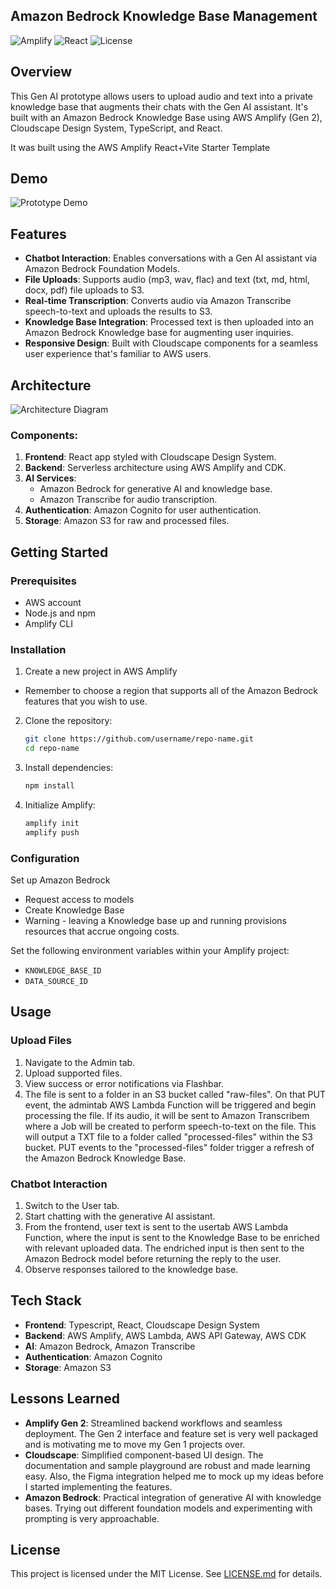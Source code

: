 ## Amazon Bedrock Knowledge Base Management

![Amplify](https://img.shields.io/badge/AWS-Amplify-orange?style=flat-square) ![React](https://img.shields.io/badge/React-v17-blue?style=flat-square) ![License](https://img.shields.io/github/license/RoyCodes/bedrock-kb-prototype?style=flat-square)

## Overview

This Gen AI prototype allows users to upload audio and text into a private knowledge base that augments their chats with the Gen AI assistant. It's built with an Amazon Bedrock Knowledge Base using AWS Amplify (Gen 2), Cloudscape Design System, TypeScript, and React. 

It was built using the AWS Amplify React+Vite Starter Template

## Demo

![Prototype Demo](assets/bedrock-kb-prototype-demo.gif)

## Features

- **Chatbot Interaction**: Enables conversations with a Gen AI assistant via Amazon Bedrock Foundation Models.
- **File Uploads**: Supports audio (mp3, wav, flac) and text (txt, md, html, docx, pdf) file uploads to S3.
- **Real-time Transcription**: Converts audio via Amazon Transcribe speech-to-text and uploads the results to S3.
- **Knowledge Base Integration**: Processed text is then uploaded into an Amazon Bedrock Knowledge base for augmenting user inquiries. 
- **Responsive Design**: Built with Cloudscape components for a seamless user experience that's familiar to AWS users.

## Architecture

![Architecture Diagram](assets/reference-architecture.png)

### Components:

1. **Frontend**: React app styled with Cloudscape Design System.
2. **Backend**: Serverless architecture using AWS Amplify and CDK.
3. **AI Services**:
   - Amazon Bedrock for generative AI and knowledge base.
   - Amazon Transcribe for audio transcription.
4. **Authentication**: Amazon Cognito for user authentication.
5. **Storage**: Amazon S3 for raw and processed files.

## Getting Started

### Prerequisites

- AWS account
- Node.js and npm
- Amplify CLI

### Installation

1. Create a new project in AWS Amplify
- Remember to choose a region that supports all of the Amazon Bedrock features that you wish to use.

2. Clone the repository:
   ```bash
   git clone https://github.com/username/repo-name.git
   cd repo-name
   ```
3. Install dependencies:
   ```bash
   npm install
   ```
4. Initialize Amplify:
   ```bash
   amplify init
   amplify push
   ```

### Configuration

Set up Amazon Bedrock
- Request access to models
- Create Knowledge Base
- Warning - leaving a Knowledge base up and running provisions resources that accrue ongoing costs.

Set the following environment variables within your Amplify project:
- `KNOWLEDGE_BASE_ID`
- `DATA_SOURCE_ID`

## Usage

### Upload Files

1. Navigate to the Admin tab.
2. Upload supported files.
3. View success or error notifications via Flashbar.
4. The file is sent to a folder in an S3 bucket called "raw-files". On that PUT event, the admintab AWS Lambda Function will be triggered and begin processing the file. If its audio, it will be sent to Amazon Transcribem where a Job will be created to perform speech-to-text on the file. This will output a TXT file to a folder called "processed-files" within the S3 bucket. PUT events to the "processed-files" folder trigger a refresh of the Amazon Bedrock Knowledge Base.

### Chatbot Interaction

1. Switch to the User tab.
2. Start chatting with the generative AI assistant.
3. From the frontend, user text is sent to the usertab AWS Lambda Function, where the input is sent to the Knowledge Base to be enriched with relevant uploaded data. The endriched input is then sent to the Amazon Bedrock model before returning the reply to the user.
3. Observe responses tailored to the knowledge base.

## Tech Stack

- **Frontend**: Typescript, React, Cloudscape Design System
- **Backend**: AWS Amplify, AWS Lambda, AWS API Gateway, AWS CDK
- **AI**: Amazon Bedrock, Amazon Transcribe
- **Authentication**: Amazon Cognito
- **Storage**: Amazon S3

## Lessons Learned

- **Amplify Gen 2**: Streamlined backend workflows and seamless deployment. The Gen 2 interface and feature set is very well packaged and is motivating me to move my Gen 1 projects over.
- **Cloudscape**: Simplified component-based UI design. The documentation and sample playground are robust and made learning easy. Also, the Figma integration helped me to mock up my ideas before I started implementing the features.
- **Amazon Bedrock**: Practical integration of generative AI with knowledge bases. Trying out different foundation models and experimenting with prompting is very approachable.

## License
This project is licensed under the MIT License. See [LICENSE.md](LICENSE.md) for details.